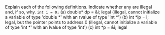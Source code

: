 Explain each of the following definitions. Indicate whether any are illegal and, if so, why. 
`int i = 0;`
(a) double* dp = &i;    legal (illegal, cannot initialize a variable of type 'double *' with an
      rvalue of type 'int *')
(b) int *ip = i;        legal, but the pointer points to address 0 (illegal, cannot initialize a variable of type 'int *' with an lvalue
      of type 'int')
(c) int *p = &i;        legal